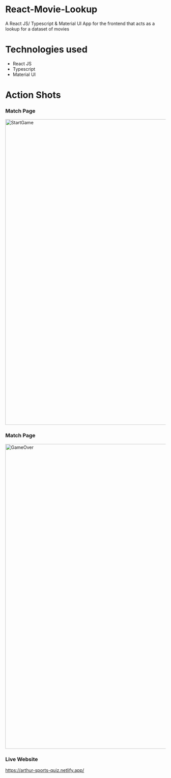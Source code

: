 # React-Movie-Lookup

A React JS/ Typescript & Material UI App for the frontend that acts as a lookup for a dataset of movies

# Technologies used

- React JS
- Typescript
- Material UI


# Action Shots

### Match Page
<img width="960" alt="StartGame" src="https://github.com/ArthurAnyanjo/Sports-Quiz/assets/30736788/271f1e2d-3190-4360-b90e-ef1f288a388c">


### Match Page
<img width="957" alt="GameOver" src="https://github.com/ArthurAnyanjo/Sports-Quiz/assets/30736788/01a807ad-d322-4872-bc78-e7c1cf5affef">


### Live Website
https://arthur-sports-quiz.netlify.app/

